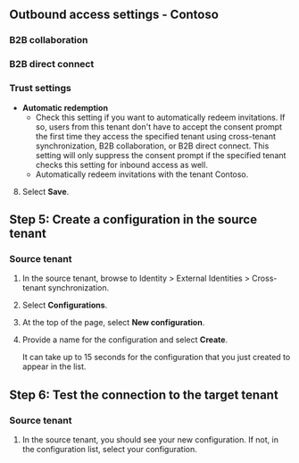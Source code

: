 ## Outbound access settings - Contoso

### B2B collaboration
### B2B direct connect
### Trust settings

- **Automatic redemption**
  - Check this setting if you want to automatically redeem invitations. If so, users from this tenant don't have to accept the consent prompt the first time they access the specified tenant using cross-tenant synchronization, B2B collaboration, or B2B direct connect. This setting will only suppress the consent prompt if the specified tenant checks this setting for inbound access as well.
  - Automatically redeem invitations with the tenant Contoso.

8. Select **Save**.

## Step 5: Create a configuration in the source tenant

### Source tenant

1. In the source tenant, browse to Identity > External Identities > Cross-tenant synchronization.
2. Select **Configurations**.
3. At the top of the page, select **New configuration**.
4. Provide a name for the configuration and select **Create**.

   It can take up to 15 seconds for the configuration that you just created to appear in the list.

## Step 6: Test the connection to the target tenant

### Source tenant

1. In the source tenant, you should see your new configuration. If not, in the configuration list, select your configuration.